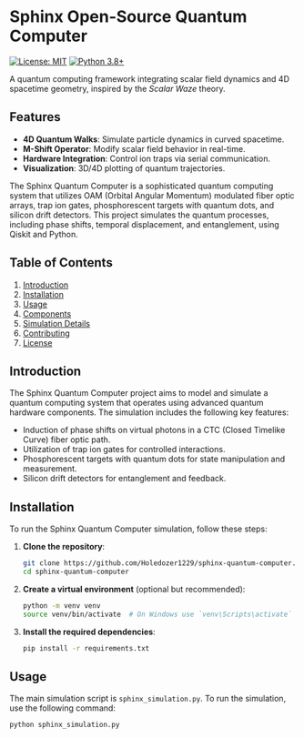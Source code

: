 # Sphinx Open-Source Quantum Computer

[![License: MIT](https://img.shields.io/badge/License-MIT-yellow.svg)](https://opensource.org/licenses/MIT)
[![Python 3.8+](https://img.shields.io/badge/Python-3.8%2B-blue.svg)](https://www.python.org/)

A quantum computing framework integrating scalar field dynamics and 4D spacetime geometry, inspired by the *Scalar Waze* theory.

## Features
- **4D Quantum Walks**: Simulate particle dynamics in curved spacetime.
- **M-Shift Operator**: Modify scalar field behavior in real-time.
- **Hardware Integration**: Control ion traps via serial communication.
- **Visualization**: 3D/4D plotting of quantum trajectories.

The Sphinx Quantum Computer is a sophisticated quantum computing system that utilizes OAM (Orbital Angular Momentum) modulated fiber optic arrays, trap ion gates, phosphorescent targets with quantum dots, and silicon drift detectors. This project simulates the quantum processes, including phase shifts, temporal displacement, and entanglement, using Qiskit and Python.

## Table of Contents

1. [Introduction](#introduction)
2. [Installation](#installation)
3. [Usage](#usage)
4. [Components](#components)
5. [Simulation Details](#simulation-details)
6. [Contributing](#contributing)
7. [License](#license)

## Introduction

The Sphinx Quantum Computer project aims to model and simulate a quantum computing system that operates using advanced quantum hardware components. The simulation includes the following key features:

- Induction of phase shifts on virtual photons in a CTC (Closed Timelike Curve) fiber optic path.
- Utilization of trap ion gates for controlled interactions.
- Phosphorescent targets with quantum dots for state manipulation and measurement.
- Silicon drift detectors for entanglement and feedback.

## Installation

To run the Sphinx Quantum Computer simulation, follow these steps:

1. **Clone the repository**:
    ```bash
    git clone https://github.com/Holedozer1229/sphinx-quantum-computer.git
    cd sphinx-quantum-computer
    ```

2. **Create a virtual environment** (optional but recommended):
    ```bash
    python -m venv venv
    source venv/bin/activate  # On Windows use `venv\Scripts\activate`
    ```

3. **Install the required dependencies**:
    ```bash
    pip install -r requirements.txt
    ```

## Usage

The main simulation script is `sphinx_simulation.py`. To run the simulation, use the following command:

```bash
python sphinx_simulation.py
